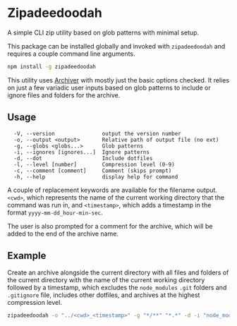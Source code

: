 # Zipadeedoodah

A simple CLI zip utility based on glob patterns with minimal setup.

This package can be installed globally and invoked with `zipadeedoodah` and requires a couple command line arguments.

```bash
npm install -g zipadeedoodah
```

This utility uses [Archiver](https://www.npmjs.com/package/archiver) with mostly just the basic options checked. It relies on just a few variadic user inputs based on glob patterns to include or ignore files and folders for the archive.

## Usage

```text
  -V, --version               output the version number
  -o, --output <output>       Relative path of output file (no ext)
  -g, --globs <globs...>      Glob patterns
  -i, --ignores [ignores...]  Ignore patterns
  -d, --dot                   Include dotfiles
  -l, --level [number]        Compression level (0-9)
  -c, --comment [comment]     Comment (skips prompt)
  -h, --help                  display help for command
```

A couple of replacement keywords are available for the filename output. `<cwd>`, which represents the name of the current working directory that the command was run in, and `<timestamp>`, which adds a timestamp in the format `yyyy-mm-dd_hour-min-sec`.

The user is also prompted for a comment for the archive, which will be added to the end of the archive name.

## Example

Create an archive alongside the current directory with all files and folders of the current directory with the name of the current working directory followed by a timestamp, which excludes the `node_modules` `.git` folders and `.gitignore` file, includes other dotfiles, and archives at the highest compression level.

```bash
zipadeedoodah -o "../<cwd>_<timestamp>" -g "*/**" "*.*" -d -i "node_modules" ".git/**" ".gitignore" -l 9
```
